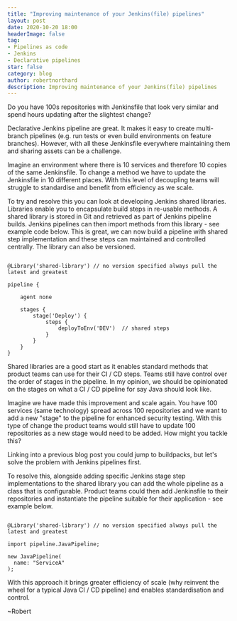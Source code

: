 ```yaml
---
title: "Improving maintenance of your Jenkins(file) pipelines"
layout: post
date: 2020-10-20 18:00
headerImage: false
tag:
- Pipelines as code
- Jenkins
- Declarative pipelines
star: false
category: blog
author: robertnorthard
description: Improving maintenance of your Jenkins(file) pipelines
---
```


Do you have 100s repositories with Jenkinsfile that look very similar and spend hours updating after the slightest change?

Declarative Jenkins pipeline are great. It makes it easy to create multi-branch pipelines (e.g. run tests or even build environments on feature branches). However, with all these Jenkinsfile everywhere maintaining them and sharing assets can be a challenge.

Imagine an environment where there is 10 services and therefore 10 copies of the same Jenkinsfile. To change a method we have to update the Jenkinsfile in 10 different places. With this level of decoupling teams will struggle to standardise and benefit from efficiency as we scale.

To try and resolve this you can look at developing Jenkins shared libraries. Libraries enable you to encapsulate build steps in re-usable methods. A shared library is stored in Git and retrieved as part of Jenkins pipeline builds. Jenkins pipelines can then import methods from this library - see example code below. This is great, we can now build a pipeline with shared step implementation and these steps can maintained and controlled centrally. The library can also be versioned.

````

@Library('shared-library') // no version specified always pull the latest and greatest

pipeline {

    agent none

    stages {
        stage('Deploy') {
            steps {
                deployToEnv('DEV')  // shared steps
            }
        }
    }
}

````

Shared libraries are a good start as it enables standard methods that product teams can use for their CI / CD steps. Teams still have control over the order of stages in the pipeline. In my opinion, we should be opinionated on the stages on what a CI / CD pipeline for say Java should look like.

Imagine we have made this improvement and scale again. You have 100 services (same technology) spread across 100 repositories and we want to add a new "stage" to the pipeline for enhanced security testing. With this type of change the product teams would still have to update 100 repositories as a new stage would need to be added. How might you tackle this?

Linking into a previous blog post you could jump to buildpacks, but let's solve the problem with Jenkins pipelines first.

To resolve this, alongside adding specific Jenkins stage step implementations to the shared library you can add the whole pipeline as a class that is configurable. Product teams could then add Jenkinsfile to their repositories and instantiate the pipeline suitable for their application - see example below.

````

@Library('shared-library') // no version specified always pull the latest and greatest

import pipeline.JavaPipeline;

new JavaPipeline(
  name: "ServiceA"
);

````

With this approach it brings greater efficiency of scale (why reinvent the wheel for a typical Java CI / CD pipeline) and enables standardisation and control.

~Robert
